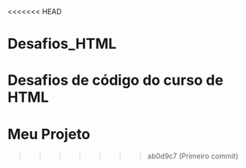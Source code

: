 <<<<<<< HEAD
# Desafios_HTML
Desafios de código do curso de HTML
=======
# Meu Projeto
>>>>>>> ab0d9c7 (Primeiro commit)

